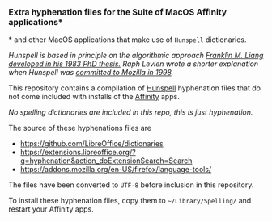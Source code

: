 ### Extra hyphenation files for the Suite of MacOS Affinity applications*
\* and other MacOS applications that make use of `Hunspell` dictionaries.

*Hunspell is based in principle on the algorithmic approach [Franklin M. Liang developed in his 1983 PhD thesis.](https://tug.org/docs/liang/)
Raph Levien wrote a shorter explanation when Hunspell was [committed to Mozilla in 1998](https://github.com/hunspell/hyphen/blob/master/README.hyphen).*

This repository contains a compilation of [Hunspell](https://hunspell.github.io) hyphenation files that do not come included with installs of the [Affinity](https://affinity.serif.com/) apps.

*No spelling dictionaries are included in this repo, this is just hyphenation.*

The source of these hyphenations files are
* https://github.com/LibreOffice/dictionaries
* https://extensions.libreoffice.org/?q=hyphenation&action_doExtensionSearch=Search
* https://addons.mozilla.org/en-US/firefox/language-tools/

The files have been converted to `UTF-8` before inclusion in this repository.

To install these hyphenation files, copy them to `~/Library/Spelling/` and restart your Affinity apps.
